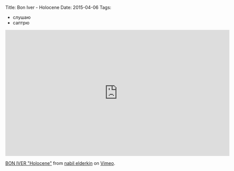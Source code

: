 Title: Bon Iver - Holocene
Date: 2015-04-06
Tags: 
  - слушаю
  - саптрю

<div class="text"><iframe src="https://player.vimeo.com/video/27307766?color=c2c2c2&amp;title=0&amp;byline=0&amp;portrait=0" width="700" height="394" frameborder="0" webkitallowfullscreen="webkitallowfullscreen" mozallowfullscreen="mozallowfullscreen" allowfullscreen="allowfullscreen"></iframe> <p><a href="https://vimeo.com/27307766">BON IVER "Holocene"</a> from <a href="https://vimeo.com/nabilelderkin">nabil elderkin</a> on <a href="https://vimeo.com">Vimeo</a>.</p></div>